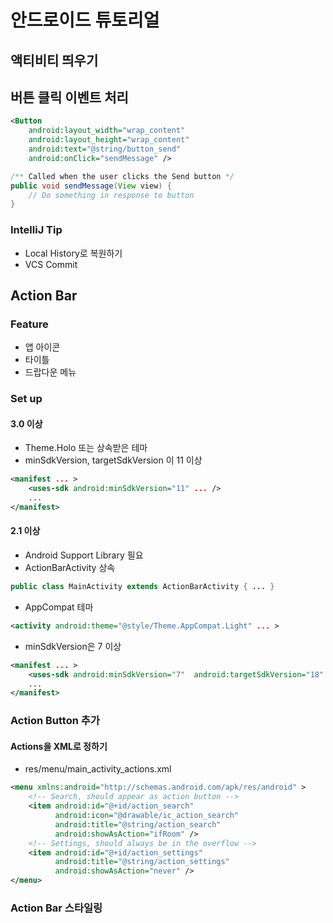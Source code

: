 # 안드로이드 튜토리얼

## 액티비티 띄우기

## 버튼 클릭 이벤트 처리
```xml
<Button
    android:layout_width="wrap_content"
    android:layout_height="wrap_content"
    android:text="@string/button_send"
    android:onClick="sendMessage" />
```


```java
/** Called when the user clicks the Send button */
public void sendMessage(View view) {
    // Do something in response to button
}
```


### IntelliJ Tip
* Local History로 복원하기
* VCS Commit


## Action Bar

### Feature
* 앱 아이콘
* 타이틀
* 드랍다운 메뉴

### Set up
#### 3.0 이상
* Theme.Holo 또는 상속받은 테마
* minSdkVersion, targetSdkVersion 이 11 이상
```xml
<manifest ... >
    <uses-sdk android:minSdkVersion="11" ... />
    ...
</manifest>
```

#### 2.1 이상
* Android Support Library 필요
* ActionBarActivity 상속
```java
public class MainActivity extends ActionBarActivity { ... }
```
* AppCompat 테마
```xml
<activity android:theme="@style/Theme.AppCompat.Light" ... >
```
* minSdkVersion은 7 이상
```xml
<manifest ... >
    <uses-sdk android:minSdkVersion="7"  android:targetSdkVersion="18" />
    ...
</manifest>
```

### Action Button 추가

#### Actions을 XML로 정하기
* res/menu/main_activity_actions.xml
```xml
<menu xmlns:android="http://schemas.android.com/apk/res/android" >
    <!-- Search, should appear as action button -->
    <item android:id="@+id/action_search"
          android:icon="@drawable/ic_action_search"
          android:title="@string/action_search"
          android:showAsAction="ifRoom" />
    <!-- Settings, should always be in the overflow -->
    <item android:id="@+id/action_settings"
          android:title="@string/action_settings"
          android:showAsAction="never" />
</menu>
```

### Action Bar 스타일링













